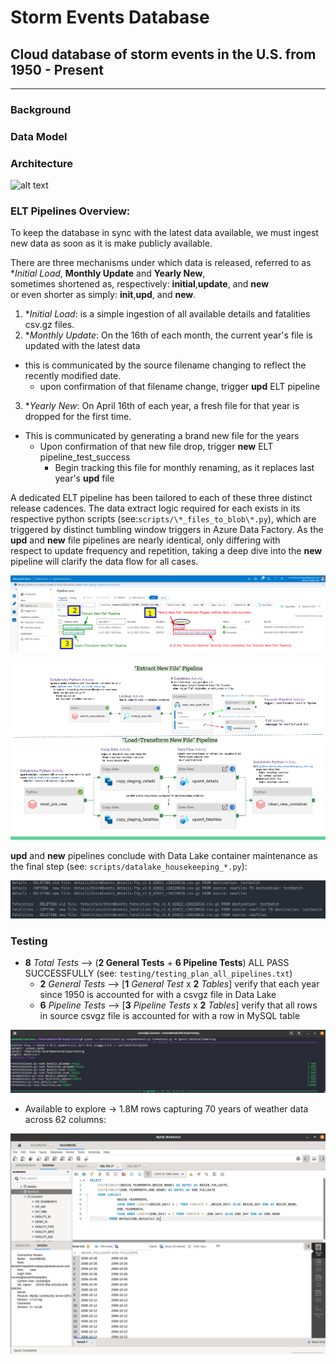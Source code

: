 # Storm Events Database

## Cloud database of storm events in the U.S. from 1950 - Present

_____

### Background

### Data Model

### Architecture

![alt text](https://github.com/conner-mcnicholas/StormEventsDB/blob/main/Final/imgs/architecture_diagram.png?raw=true)  

### ELT Pipelines Overview:

To keep the database in sync with the latest data available, we must ingest new data as soon as it is make publicly available.  

There are three mechanisms under which data is released, referred to as **Initial Load*, **Monthly Update** and **Yearly New**,  
sometimes shortened as, respectively: **initial**,**update**, and **new**   
or even shorter as simply: **init**,**upd**, and **new**.

1. **Initial Load*: is a simple ingestion of all available details and fatalities csv.gz files.  
2. **Monthly Update*: On the 16th of each month, the current year's file is updated with the latest data
  - this is communicated by the source  filename changing to reflect the recently modified date.
    - upon confirmation of that filename change, trigger **upd** ELT pipeline  
3. **Yearly New*: On April 16th of each year, a fresh file for that year is dropped for the first time.  
  - This is communicated by generating a brand new file for the years
    - Upon confirmation of that new file drop, trigger **new** ELT pipeline_test_success
      - Begin tracking this file for monthly renaming, as it replaces last year's **upd** file

  A dedicated ELT pipeline has been tailored to each of these three distinct release cadences.  The data extract logic required
  for each exists in its respective python scripts (see:`scripts/\*_files_to_blob\*.py`), which are triggered by distinct
  tumbling window triggers in Azure Data Factory.  As the **upd** and **new** file pipelines are nearly identical, only differing with  
  respect to update frequency and repetition, taking a deep dive into the **new** pipeline will clarify the data flow for all cases.

![alt text](https://github.com/conner-mcnicholas/StormEventsDB/blob/main/imgs/annotated_pull_new_w_id.png?raw=true)  

![alt text](https://github.com/conner-mcnicholas/StormEventsDB/blob/main/imgs/yearly_deepdive.png?raw=true)  

  **upd** and **new** pipelines conclude with Data Lake container maintenance as the final step (see: `scripts/datalake_housekeeping_*.py`):

![alt text](https://github.com/conner-mcnicholas/StormEventsDB/blob/main/imgs/clean_containers_output.png?raw=true)  

### Testing

- **8** *Total Tests* --> (**2 General Tests** + **6 Pipeline Tests**) ALL PASS SUCCESSFULLY (see: `testing/testing_plan_all_pipelines.txt`)
  - **2** *General Tests*  --> [**1** *General Test* x **2** *Tables*] verify that each year since 1950 is accounted for with a csvgz file in Data Lake  
  - **6** *Pipeline Tests* --> [**3** *Pipeline Tests*  x **2** *Tables*] verify that all rows in source csvgz file is accounted for with a row in MySQL table

![alt text](https://github.com/conner-mcnicholas/StormEventsDB/blob/main/imgs/pipeline_test_success.png?raw=true)

- Available to explore -> 1.8M rows capturing 70 years of weather data across 62 columns:  

![alt text](https://github.com/conner-mcnicholas/StormEventsDB/blob/main/imgs/mysqlworkbench_detdate.png?raw=true)
